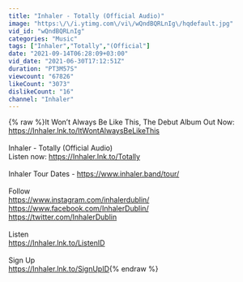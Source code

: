 ```yaml
---
title: "Inhaler - Totally (Official Audio)"
image: "https:\/\/i.ytimg.com\/vi\/wQndBQRLnIg\/hqdefault.jpg"
vid_id: "wQndBQRLnIg"
categories: "Music"
tags: ["Inhaler","Totally","(Official"]
date: "2021-09-14T06:28:09+03:00"
vid_date: "2021-06-30T17:12:51Z"
duration: "PT3M57S"
viewcount: "67826"
likeCount: "3073"
dislikeCount: "16"
channel: "Inhaler"
---
```

{% raw %}It Won’t Always Be Like This, The Debut Album Out Now: <a rel="nofollow" target="blank" href="https://Inhaler.lnk.to/ItWontAlwaysBeLikeThis">https://Inhaler.lnk.to/ItWontAlwaysBeLikeThis</a><br /><br />Inhaler - Totally (Official Audio)<br />Listen now: <a rel="nofollow" target="blank" href="https://Inhaler.lnk.to/Totally">https://Inhaler.lnk.to/Totally</a><br /><br />Inhaler Tour Dates - <a rel="nofollow" target="blank" href="https://www.inhaler.band/tour/">https://www.inhaler.band/tour/</a><br /><br />Follow<br /><a rel="nofollow" target="blank" href="https://www.instagram.com/inhalerdublin/">https://www.instagram.com/inhalerdublin/</a><br /><a rel="nofollow" target="blank" href="https://www.facebook.com/InhalerDublin/">https://www.facebook.com/InhalerDublin/</a><br /><a rel="nofollow" target="blank" href="https://twitter.com/InhalerDublin">https://twitter.com/InhalerDublin</a><br /><br />Listen<br /><a rel="nofollow" target="blank" href="https://Inhaler.lnk.to/ListenID">https://Inhaler.lnk.to/ListenID</a><br /><br />Sign Up<br /><a rel="nofollow" target="blank" href="https://Inhaler.lnk.to/SignUpID">https://Inhaler.lnk.to/SignUpID</a>{% endraw %}
